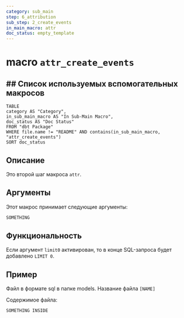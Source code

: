 ```yaml
---
category: sub_main
step: 6_attribution
sub_step: 2_create_events
in_main_macro: attr
doc_status: empty_template
---
```

# macro `attr_create_events`

## ## Список используемых вспомогательных макросов

```dataview
TABLE 
category AS "Category", 
in_sub_main_macro AS "In Sub-Main Macro",
doc_status AS "Doc Status"
FROM "dbt Package"
WHERE file.name != "README" AND contains(in_sub_main_macro, "attr_create_events")
SORT doc_status
```
## Описание

Это второй шаг макроса `attr`. 

## Аргументы

Этот макрос принимает следующие аргументы:
```sql
SOMETHING
```
## Функциональность



Если аргумент `limit0` активирован, то в конце SQL-запроса будет добавлено `LIMIT 0`.
## Пример

Файл в формате sql в папке models. Название файла `[NAME]`

Содержимое файла:
```sql
SOMETHING INSIDE
```

